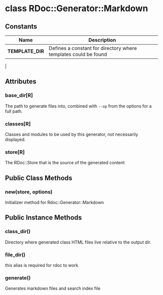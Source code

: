 # class RDoc::Generator::Markdown [](#class-RDoc::Generator::Markdown) [](#top)
## Constants
| Name | Description |
| ---- | ----------- |
| **TEMPLATE_DIR[](#TEMPLATE_DIR)** | Defines a constant for directory where templates could be found
|
## Attributes
### base_dir[R] [](#attribute-i-base_dir)
The path to generate files into, combined with `--op` from the options for a full path.
### classes[R] [](#attribute-i-classes)
Classes and modules to be used by this generator, not necessarily displayed.
### store[R] [](#attribute-i-store)
The RDoc::Store that is the source of the generated content
## Public Class Methods
### new(store, options) [](#method-c-new)
Initializer method for Rdoc::Generator::Markdown
## Public Instance Methods
### class_dir() [](#method-i-class_dir)
Directory where generated class HTML files live relative to the output dir.
### file_dir() [](#method-i-file_dir)
this alias is required for rdoc to work
### generate() [](#method-i-generate)
Generates markdown files and search index file
